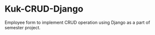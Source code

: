 # Kuk-CRUD-Django
Employee form to implement CRUD operation using Django as a part of semester project.
